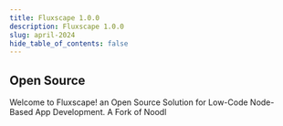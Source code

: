 ```yaml
---
title: Fluxscape 1.0.0
description: Fluxscape 1.0.0
slug: april-2024
hide_table_of_contents: false
---
```


<section>

# Open Source

Welcome to Fluxscape! an Open Source Solution for Low-Code Node-Based App Development.
A Fork of Noodl

</section>
